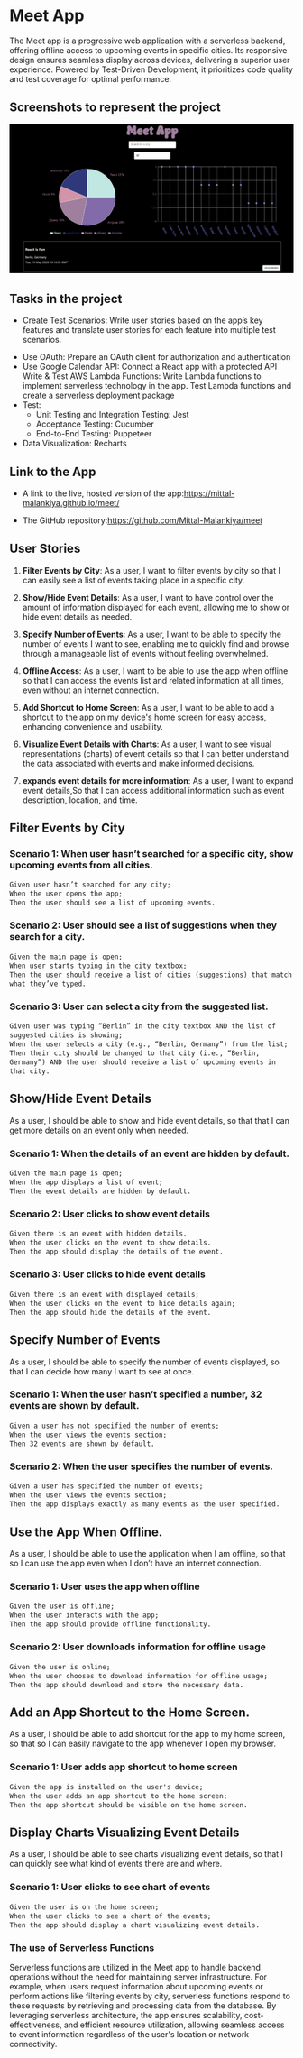# Meet App

The Meet app is a progressive web application with a serverless backend, offering offline access to upcoming events in specific cities. Its responsive design ensures seamless display across devices, delivering a superior user experience. Powered by Test-Driven Development, it prioritizes code quality and test coverage for optimal performance.

## Screenshots to represent the project

![alt text](image-1.png)

## Tasks in the project

- Create Test Scenarios: Write user stories based on the app’s key features and translate user stories for each feature into multiple test scenarios.

* Use OAuth: Prepare an OAuth client for authorization and authentication
* Use Google Calendar API: Connect a React app with a protected API
  Write & Test AWS Lambda Functions: Write Lambda functions to implement serverless technology in the app. Test Lambda functions and create a serverless deployment package
* Test:
  - Unit Testing and Integration Testing: Jest
  - Acceptance Testing: Cucumber
  - End-to-End Testing: Puppeteer
* Data Visualization: Recharts

## Link to the App

- A link to the live, hosted version of the app:https://mittal-malankiya.github.io/meet/

- The GitHub repository:https://github.com/Mittal-Malankiya/meet

## User Stories

1. **Filter Events by City**: As a user, I want to filter events by city so that I can easily see a list of events taking place in a specific city.

2. **Show/Hide Event Details**: As a user, I want to have control over the amount of information displayed for each event, allowing me to show or hide event details as needed.

3. **Specify Number of Events**: As a user, I want to be able to specify the number of events I want to see, enabling me to quickly find and browse through a manageable list of events without feeling overwhelmed.

4. **Offline Access**: As a user, I want to be able to use the app when offline so that I can access the events list and related information at all times, even without an internet connection.

5. **Add Shortcut to Home Screen**: As a user, I want to be able to add a shortcut to the app on my device's home screen for easy access, enhancing convenience and usability.

6. **Visualize Event Details with Charts**: As a user, I want to see visual representations (charts) of event details so that I can better understand the data associated with events and make informed decisions.

7. **expands event details for more information**: As a user, I want to expand event details,So that I can access additional information such as event description, location, and time.

## Filter Events by City

### Scenario 1: When user hasn’t searched for a specific city, show upcoming events from all cities.

```gherkin
Given user hasn’t searched for any city;
When the user opens the app;
Then the user should see a list of upcoming events.
```

### Scenario 2: User should see a list of suggestions when they search for a city.

```gherkin
Given the main page is open;
When user starts typing in the city textbox;
Then the user should receive a list of cities (suggestions) that match what they’ve typed.
```

### Scenario 3: User can select a city from the suggested list.

```gherkin
Given user was typing “Berlin” in the city textbox AND the list of suggested cities is showing;
When the user selects a city (e.g., “Berlin, Germany”) from the list;
Then their city should be changed to that city (i.e., “Berlin, Germany”) AND the user should receive a list of upcoming events in that city.
```

## Show/Hide Event Details

As a user, I should be able to show and hide event details, so that that I can get more details on an event only when needed.

### Scenario 1: When the details of an event are hidden by default.

```gherkin
Given the main page is open;
When the app displays a list of event;
Then the event details are hidden by default.
```

### Scenario 2: User clicks to show event details

```gherkin
Given there is an event with hidden details.
When the user clicks on the event to show details.
Then the app should display the details of the event.
```

### Scenario 3: User clicks to hide event details

```gherkin
Given there is an event with displayed details;
When the user clicks on the event to hide details again;
Then the app should hide the details of the event.
```

## Specify Number of Events

As a user, I should be able to specify the number of events displayed, so that I can decide how many I want to see at once.

### Scenario 1: When the user hasn’t specified a number, 32 events are shown by default.

```gherkin
Given a user has not specified the number of events;
When the user views the events section;
Then 32 events are shown by default.
```

### Scenario 2: When the user specifies the number of events.

```gherkin
Given a user has specified the number of events;
When the user views the events section;
Then the app displays exactly as many events as the user specified.
```

## Use the App When Offline.

As a user, I should be able to use the application when I am offline, so that so I can use the app even when I don’t have an internet connection.

### Scenario 1: User uses the app when offline

```gherkin
Given the user is offline;
When the user interacts with the app;
Then the app should provide offline functionality.
```

### Scenario 2: User downloads information for offline usage

```gherkin
Given the user is online;
When the user chooses to download information for offline usage;
Then the app should download and store the necessary data.
```

## Add an App Shortcut to the Home Screen.

As a user, I should be able to add shortcut for the app to my home screen, so that so I can easily navigate to the app whenever I open my browser.

### Scenario 1: User adds app shortcut to home screen

```gherkin
Given the app is installed on the user's device;
When the user adds an app shortcut to the home screen;
Then the app shortcut should be visible on the home screen.
```

## Display Charts Visualizing Event Details

As a user, I should be able to see charts visualizing event details, so that I can quickly see what kind of events there are and where.

### Scenario 1: User clicks to see chart of events

```gherkin
Given the user is on the home screen;
When the user clicks to see a chart of the events;
Then the app should display a chart visualizing event details.
```

### The use of Serverless Functions

Serverless functions are utilized in the Meet app to handle backend operations without the need for maintaining server infrastructure. For example, when users request information about upcoming events or perform actions like filtering events by city, serverless functions respond to these requests by retrieving and processing data from the database. By leveraging serverless architecture, the app ensures scalability, cost-effectiveness, and efficient resource utilization, allowing seamless access to event information regardless of the user's location or network connectivity.
